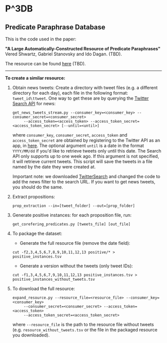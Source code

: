 # P^3DB
## Predicate Paraphrase Database

This is the code used in the paper:

<b>"A Large Automatically-Constructed Resource of Predicate Paraphrases"</b><br/>
Vered Shwartz, Gabriel Stanovsky and Ido Dagan. (TBD).

The resource can be found [here](http://u.cs.biu.ac.il/~nlp/resources/downloads/p3db/) (TBD).

***

<b>To create a similar resource:</b>

1. Obtain news tweets:
   Create a directory with tweet files (e.g. a different directory for each day), each file in the following format: `tweet_id\ttweet`.
   One way to get these are by querying the [Twitter Search API](https://dev.twitter.com/rest/public/search) for news:

   ```
   get_news_tweets_stream.py --consumer_key=<consumer_key> --consumer_secret=<consumer_secret>
        --access_token=<access_token> --access_token_secret=<access_token_secret> [--until=<until>]
   ```
   
   where `consumer_key`, `consumer_secret`, `access_token` and `access_token_secret` are obtained by registering to the Twitter API as an app, in [here](https://apps.twitter.com/). 
   The optional argument `until` is a date in the format `YYYY/MM/dd` if you'd like to retrieve tweets only until this date. The Search API only supports up to one week ago. If this argument is not specified, it will retrieve current tweets. This script will save the tweets in a file named by the date they were created at.
   
   Important note: we downloaded [TwitterSearch](https://github.com/ckoepp/TwitterSearch) and changed the code to add the
   news filter to the search URL. If you want to get news tweets, you should do the same.

2. Extract propositions: 
   ```
   prop_extraction --in=[tweet_folder] --out=[prop_folder]
   ```
   
3. Generate positive instances: for each proposition file, run: 
   ```
   get_corefering_predicates.py [tweets_file] [out_file]
   ```

5. To package the dataset:

    * Generate the full resource file (remove the date field):
     ```
     cut -f2,3,4,5,6,7,8,9,10,11,12,13 positive/* > positive_instances.tsv
     ```

    * Generate a version without the tweets (only tweet IDs):
     ```
     cut -f1,3,4,5,6,7,9,10,11,12,13 positive_instances.tsv > positive_instances_without_tweets.tsv
     ```

6. To download the full resource:

   ```
   expand_resource.py --resource_file=<resource_file> --consumer_key=<consumer_key>
        --consumer_secret=<consumer_secret> --access_token=<access_token> 
        --access_token_secret=<access_token_secret>
   ```

    where `--resource_file` is the path to the resource file without tweets (e.g. `resource_without_tweets.tsv` or the file in the packaged resource you downloaded).
